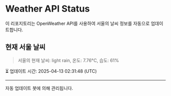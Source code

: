 
# Weather API Status

이 리포지토리는 OpenWeather API를 사용하여 서울의 날씨 정보를 자동으로 업데이트합니다.

## 현재 서울 날씨
> 서울의 현재 날씨: light rain, 온도: 7.76°C, 습도: 61%

⏳ 업데이트 시간: 2025-04-13 02:31:48 (UTC)

---
자동 업데이트 봇에 의해 관리됩니다.
